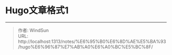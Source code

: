 # Hugo文章格式1




---

> 作者: WindSun  
> URL: http://localhost:1313/notes/%E6%95%B0%E6%8D%AE%E5%BA%93/hugo%E6%96%87%E7%AB%A0%E6%A0%BC%E5%BC%8F/  

